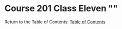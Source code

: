 # Course 201 Class Eleven ""

Return to the Table of Contents: [Table of Contents](https://todd75.github.io/reading-notes/)